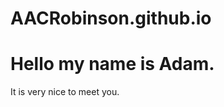 # AACRobinson.github.io

<!DOCTYPE html>
<html>
<head>
<title>Clearly a great title</title>
</head>
<body>

<h1>Hello my name is Adam.</h1>
<p>It is very nice to meet you.</p>

</body>
</html>
